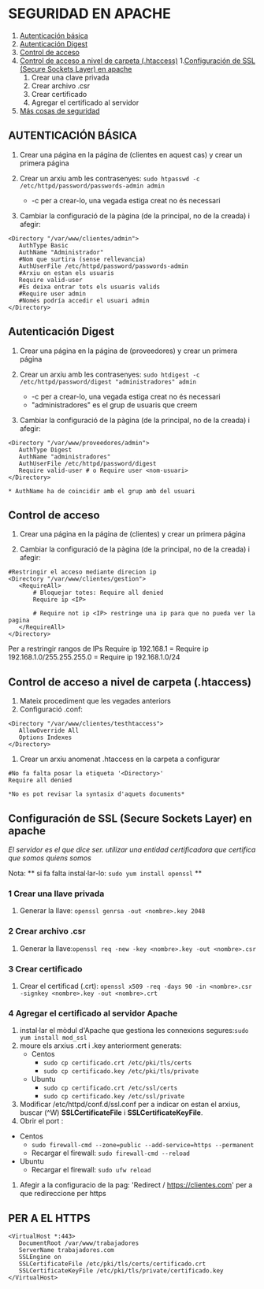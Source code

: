 # SEGURIDAD EN APACHE
1. [Autenticación básica](#autenticación-básica)
1. [Autenticación Digest](#Autenticación-Digest)
1. [Control de acceso](#control-de-acceso)
1. [Control de acceso a nivel de carpeta (.htaccess)](#Control-de-acceso-a-nivel-de-carpeta-(.htaccess))
1.[Configuración de SSL (Secure Sockets Layer) en apache](#Configuración-de-SSL-(Secure-Sockets-Layer)-en-apache)
    1. Crear una clave privada
    1. Crear archivo .csr
    1. Crear certificado
    1. Agregar el certificado al servidor
1. [Más cosas de seguridad](#per-a-el-https)


## AUTENTICACIÓN BÁSICA
1. Crear una página en la página de (clientes en aquest cas) y crear un primera página
1. Crear un arxiu amb les contrasenyes: `sudo htpasswd -c /etc/httpd/password/passwords-admin admin`
    * -c per a crear-lo, una vegada estiga creat no és necessari

1. Cambiar la configuració de la pàgina (de la principal, no de la creada) i afegir:
```
<Directory "/var/www/clientes/admin">
   AuthType Basic
   AuthName "Administrador"
   #Nom que surtira (sense rellevancia)	  
   AuthUserFile /etc/httpd/password/passwords-admin
   #Arxiu on estan els usuaris   
   Require valid-user
   #Es deixa entrar tots els usuaris valids
   #Require user admin
   #Només podría accedir el usuari admin
</Directory>
```

## Autenticación Digest
1. Crear una página en la página de (proveedores) y crear un primera página

1. Crear un arxiu amb les contrasenyes: `sudo htdigest -c /etc/httpd/password/digest "administradores" admin`
    * -c per a crear-lo, una vegada estiga creat no és necessari
    * "administradores" es el grup de usuaris que creem

1. Cambiar la configuració de la pàgina (de la principal, no de la creada) i afegir:

```
<Directory "/var/www/proveedores/admin">
   AuthType Digest
   AuthName "administradores"
   AuthUserFile /etc/httpd/password/digest
   Require valid-user # o Require user <nom-usuari>
</Directory>
```

    * AuthName ha de coincidir amb el grup amb del usuari


## Control de acceso

1. Crear una página en la página de (clientes) y crear un primera página

1. Cambiar la configuració de la pàgina (de la principal, no de la creada) i afegir:
```
#Restringir el acceso mediante direcion ip
<Directory "/var/www/clientes/gestion">
   <RequireAll>
       # Bloquejar totes: Require all denied
       Require ip <IP>

       # Require not ip <IP> restringe una ip para que no pueda ver la pagina
   </RequireAll>
</Directory>
```
Per a restringir rangos de IPs
Require ip 192.168.1 = Require ip 192.168.1.0/255.255.255.0 = Require ip 192.168.1.0/24


## Control de acceso a nivel de carpeta (.htaccess)
1. Mateix procediment que les vegades anteriors
1. Configuració .conf:
```
<Directory "/var/www/clientes/testhtaccess">
   AllowOverride All
   Options Indexes
</Directory>
```
1. Crear un arxiu anomenat .htaccess en la carpeta a configurar
```
#No fa falta posar la etiqueta '<Directory>'
Require all denied
```
    *No es pot revisar la syntasix d'aquets documents*

## Configuración de SSL (Secure Sockets Layer) en apache
 *El servidor es el que dice ser. utilizar una entidad certificadora que certifica que somos quiens somos*

Nota: ** si fa falta instal·lar-lo: ```sudo yum install openssl``` **

### 1 Crear una llave privada
1. Generar la llave: ```openssl genrsa -out <nombre>.key 2048```

### 2 Crear archivo .csr
1. Generar la llave:```openssl req -new -key <nombre>.key -out <nombre>.csr```

### 3 Crear certificado
1. Crear el certificad (.crt): ```openssl x509 -req -days 90 -in <nombre>.csr -signkey <nombre>.key -out <nombre>.crt```

### 4 Agregar el certificado al servidor Apache
1. instal·lar el mòdul d'Apache que gestiona les connexions segures:```sudo yum install mod_ssl```
1. moure els arxius .crt i .key anteriorment generats:
    * Centos
      * `sudo cp certificado.crt /etc/pki/tls/certs`
      * `sudo cp certificado.key /etc/pki/tls/private`
    + Ubuntu
      * `sudo cp certificado.crt /etc/ssl/certs`
      * `sudo cp certificado.key /etc/ssl/private`
1. Modificar /etc/httpd/conf.d/ssl.conf per a indicar on estan el arxius, buscar (^W) **SSLCertificateFile** i **SSLCertificateKeyFile**.
1. Obrir el port :
  * Centos
    * `sudo firewall-cmd --zone=public --add-service=https --permanent`
    * Recargar el firewall: `sudo firewall-cmd --reload`
  * Ubuntu
    * Recargar el firewall: `sudo ufw reload`
1. Afegir a la configuracio de la pag: 'Redirect / https://clientes.com' per a que redireccione per https


## PER A EL HTTPS
```
<VirtualHost *:443>
   DocumentRoot /var/www/trabajadores
   ServerName trabajadores.com
   SSLEngine on
   SSLCertificateFile /etc/pki/tls/certs/certificado.crt
   SSLCertificateKeyFile /etc/pki/tls/private/certificado.key
</VirtualHost>
```
